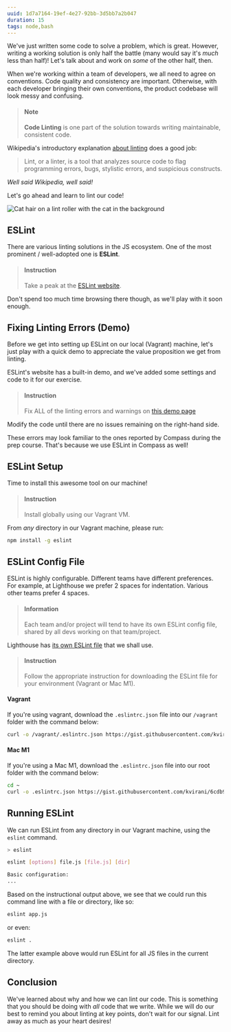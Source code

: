 ```yaml
---
uuid: 1d7a7164-19ef-4e27-92bb-3d5bb7a2b047
duration: 15
tags: node,bash
---
```


We've just written some code to solve a problem, which is great. However, writing a working solution is only half the battle (many would say it's _much_ less than half)! Let's talk about and work on _some_ of the other half, then.

When we're working within a team of developers, we all need to agree on conventions. Code quality and consistency are important. Otherwise, with each developer bringing their own conventions, the product codebase will look messy and confusing.

> #### Note
> **Code Linting** is one part of the solution towards writing maintainable, consistent code.

Wikipedia's introductory explanation [about linting](https://en.wikipedia.org/wiki/Lint_(software)) does a good job: 

> Lint, or a linter, is a tool that analyzes source code to flag programming errors, bugs, stylistic errors, and suspicious constructs.

_Well said Wikipedia, well said!_

Let's go ahead and learn to lint our code!

![Cat hair on a lint roller with the cat in the background](https://live.staticflickr.com/65535/52134686694_e761240412_b.jpg)

## ESLint

There are various linting solutions in the JS ecosystem. One of the most prominent / well-adopted one is **ESLint**.

> #### Instruction
> Take a peak at the [ESLint website](https://eslint.org/). 

Don't spend too much time browsing there though, as we'll play with it soon enough. 

## Fixing Linting Errors (Demo)

Before we get into setting up ESLint on our local (Vagrant) machine, let's just play with a quick demo to appreciate the value proposition we get from linting.

ESLint's website has a built-in demo, and we've added some settings and code to it for our exercise.

> #### Instruction
> Fix ALL of the linting errors and warnings on [this demo page](https://bit.ly/2MFGzOq)

Modify the code until there are no issues remaining on the right-hand side.

These errors may look familiar to the ones reported by Compass during the prep course. That's because we use ESLint in Compass as well!

## ESLint Setup

Time to install this awesome tool on our machine!

> #### Instruction
> Install globally using our Vagrant VM.

From _any_ directory in our Vagrant machine, please run:

```sh
npm install -g eslint
```

## ESLint Config File

ESLint is highly configurable. Different teams have different preferences. For example, at Lighthouse we prefer 2 spaces for indentation. Various other teams prefer 4 spaces.

> #### Information 
> Each team and/or project will tend to have its own ESLint config file, shared by all devs working on that team/project.

Lighthouse has [its own ESLint file](https://gist.github.com/kvirani/6cdb9511522d4357839718a050e7dd3b) that we shall use.

> #### Instruction
> Follow the appropriate instruction for downloading the ESLint file for your environment (Vagrant or Mac M1).

#### Vagrant
If you're using vagrant, download the `.eslintrc.json` file into our `/vagrant` folder with the command below:

```sh
curl -o /vagrant/.eslintrc.json https://gist.githubusercontent.com/kvirani/6cdb9511522d4357839718a050e7dd3b/raw/.eslintrc.json
```

#### Mac M1
If you're using a Mac M1, download the `.eslintrc.json` file into our root folder with the command below:

```sh
cd ~
curl -o .eslintrc.json https://gist.githubusercontent.com/kvirani/6cdb9511522d4357839718a050e7dd3b/raw/.eslintrc.json
```


## Running ESLint

We can run ESLint from any directory in our Vagrant machine, using the `eslint` command. 

```sh
> eslint

eslint [options] file.js [file.js] [dir]

Basic configuration:
...
```

Based on the instructional output above, we see that we could run this command line with a file or directory, like so:

```sh
eslint app.js
```

or even:

```sh
eslint .
```

The latter example above would run ESLint for all JS files in the current directory.

## Conclusion

We've learned about why and how we can lint our code. This is something that you should be doing with _all_ code that we write. While we will do our best to remind you about linting at key points, don't wait for our signal. Lint away as much as your heart desires!
